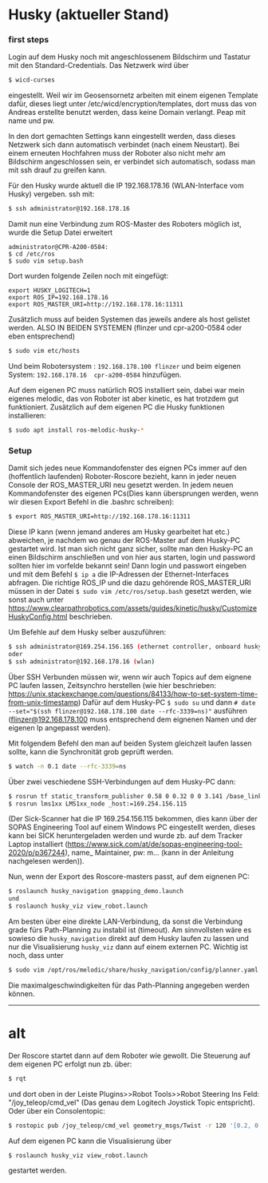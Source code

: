 # Husky (aktueller Stand)

### first steps

Login auf dem Husky noch mit angeschlossenem Bildschirm und Tastatur mit den Standard-Credentials.
Das Netzwerk wird über
```bash
$ wicd-curses
``` 
eingestellt. Weil wir im Geosensornetz arbeiten mit einem eigenen Template dafür, dieses liegt unter
/etc/wicd/encryption/templates, dort muss das von Andreas erstellte benutzt werden, dass keine Domain verlangt.
Peap mit name und pw.

In den dort gemachten Settings kann eingestellt werden, dass dieses Netzwerk sich dann automatisch verbindet 
(nach einem Neustart). Bei einem erneuten Hochfahren muss der Roboter also nicht mehr am 
Bildschirm angeschlossen sein, er verbindet sich automatisch, sodass man mit ssh drauf zu greifen kann.

Für den Husky wurde aktuell die IP 192.168.178.16 (WLAN-Interface vom Husky) vergeben.
ssh mit:
```bash
$ ssh administrator@192.168.178.16
```
Damit nun eine Verbindung zum ROS-Master des Roboters möglich ist, wurde die Setup Datei erweitert
```
administrator@CPR-A200-0584:
$ cd /etc/ros
$ sudo vim setup.bash
```

Dort wurden folgende Zeilen noch mit eingefügt:
```
export HUSKY_LOGITECH=1
export ROS_IP=192.168.178.16
export ROS_MASTER_URI=http://192.168.178.16:11311
```

Zusätzlich muss auf beiden Systemen das jeweils andere als host gelistet werden. ALSO IN BEIDEN SYSTEMEN (flinzer und cpr-a200-0584 oder eben entsprechend)
```bash
$ sudo vim etc/hosts
```
Und beim Robotersystem : `192.168.178.100 flinzer`
und beim eigenen System: `192.168.178.16  cpr-a200-0584`
hinzufügen.

Auf dem eigenen PC muss natürlich ROS installiert sein, dabei war mein eigenes melodic, das von Roboter ist aber kinetic, 
es hat trotzdem gut funktioniert.
Zusätzlich auf dem eigenen PC die Husky funktionen installieren:
```bash
$ sudo apt install ros-melodic-husky-*
```

### Setup

Damit sich jedes neue Kommandofenster des eignen PCs immer auf den (hoffentlich laufenden) Roboter-Roscore bezieht, kann in jeder neuen Console
der ROS_MASTER_URI neu gesetzt werden. In jedem neuen Kommandofenster des eigenen PCs(Dies kann übersprungen werden, wenn wir diesen Export Befehl in die .bashrc schreiben):
```bash
$ export ROS_MASTER_URI=http://192.168.178.16:11311
```
Diese IP kann (wenn jemand anderes am Husky gearbeitet hat etc.) abweichen, je nachdem wo genau der ROS-Master auf dem Husky-PC gestartet wird. Ist man sich nicht ganz sicher, sollte man den Husky-PC an einen Bildschirm anschließen und von hier aus starten, login und password sollten hier im vorfelde bekannt sein!
Dann login und passwort eingeben und mit dem Befehl `$ ip a` die IP-Adressen der Ethernet-Interfaces abfragen.
Die richtige ROS_IP und die dazu gehörende ROS_MASTER_URI müssen in der Datei `$ sudo vim /etc/ros/setup.bash` gesetzt werden, wie sonst auch unter 
https://www.clearpathrobotics.com/assets/guides/kinetic/husky/CustomizeHuskyConfig.html beschrieben.

Um Befehle auf dem Husky selber auszuführen:
```bash
$ ssh administrator@169.254.156.165 (ethernet controller, onboard husky)
oder
$ ssh administrator@192.168.178.16 (wlan)
```
Über SSH Verbunden müssen wir, wenn wir auch Topics auf dem eignene PC laufen lassen, Zeitsynchro herstellen (wie hier beschrieben: https://unix.stackexchange.com/questions/84133/how-to-set-system-time-from-unix-timestamp)
Dafür auf dem Husky-PC `$ sudo su` und dann `# date --set="$(ssh flinzer@192.168.178.100 date --rfc-3339=ns)"` ausführen (flinzer@192.168.178.100 muss entsprechend dem eignenen Namen und der eigenen Ip angepasst werden).

Mit folgendem Befehl den man auf beiden System gleichzeit laufen lassen sollte, kann die Synchronität grob geprüft werden.
```bash
$ watch -n 0.1 date --rfc-3339=ns
```
Über zwei veschiedene SSH-Verbindungen auf dem Husky-PC dann:
```bash
$ rosrun tf static_transform_publisher 0.58 0 0.32 0 0 3.141 /base_link /laser 125
$ rosrun lms1xx LMS1xx_node _host:=169.254.156.115
```
(Der Sick-Scanner hat die IP 169.254.156.115 bekommen, dies kann über der SOPAS Engineering Tool auf einem Windows PC eingestellt werden, dieses kann bei SICK heruntergeladen werden und wurde zb. auf dem Tracker Laptop installiert (https://www.sick.com/at/de/sopas-engineering-tool-2020/p/p367244), name_ Maintainer, pw: m... (kann in der Anleitung nachgelesen werden)).


Nun, wenn der Export des Roscore-masters passt, auf dem eignenen PC:
```bash
$ roslaunch husky_navigation gmapping_demo.launch
und
$ roslaunch husky_viz view_robot.launch
```

Am besten über eine direkte LAN-Verbindung, da sonst die Verbindung grade fürs Path-Planning zu instabil ist (timeout).
Am sinnvollsten wäre es sowieso die `husky_navigation` direkt auf dem Husky laufen zu lassen und nur die Visualisierung `husky_viz` dann auf einem externen PC.
Wichtig ist noch, dass unter 
```bash
$ sudo vim /opt/ros/melodic/share/husky_navigation/config/planner.yaml
```
Die maximalgeschwindigkeiten für das Path-Planning angegeben werden können.






--- 

# alt

Der Roscore startet dann auf dem Roboter wie gewollt. Die Steuerung auf dem eigenen PC erfolgt nun zb. über:
```bash
$ rqt
```
und dort oben in der Leiste Plugins>>Robot Tools>>Robot Steering
Ins Feld: "/joy_teleop/cmd_vel" (Das genau dem Logitech Joystick Topic entspricht).
Oder über ein Consolentopic:
```bash
$ rostopic pub /joy_teleop/cmd_vel geometry_msgs/Twist -r 120 '[0.2, 0.0, 0.0]' '[0.0, 0.0, 0.0]'
```

Auf dem eigenen PC kann die Visualisierung über
```bash
$ roslaunch husky_viz view_robot.launch
```

gestartet werden.
